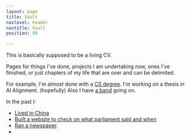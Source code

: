 ```yaml
---
layout: page
title: Vault
navlevel: header
navtitle: Vault
position: 99

---
```


This is basically supposed to be a living CV.

Pages for things I've done, projects I am undertaking now, ones I've finished, or just chapters of my life that are over and can be delimited.

For example, I'm almost done with a [CS degree](_projects/uni.md). I'm working on a thesis in AI Alignment. (hopefully) Also I have [a band](_projects/gnu.md) going on.

In the past I:
* [Lived in China](_projects/china.md)
* [Built a website to check on what parliament said and when](_projects/ptparl.md)
* [Ran a newspaper](_projects/diferencial.md).
* 